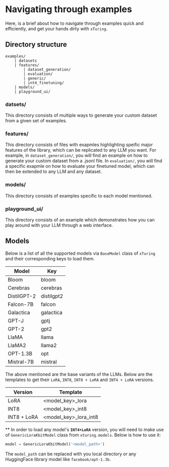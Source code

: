 # Navigating through examples

Here, is a brief about how to navigate through examples quick and efficiently, and get your hands dirty with `xTuring`.

## Directory structure

```
examples/
    | datasets
    | features/
        | dataset_generation/
        | evaluation/
        | generic/
        | int4_finetuning/
    | models/
    | playground_ui/
```

### datsets/

This directory consists of multiple ways to generate your custom dataset from a given set of examples.

### features/

This directory consists of files with exapmles highlighting speific major features of the library, which can be replicated to any LLM you want.
For example, in `dataset_generation/`, you will find an example on how to generate your custom dataset from a .jsonl file. In `evaluation/`, you will find a specific exapmle on how to evaluate your finetuned model, which can then be extended to any LLM and any dataset.

### models/

This directory consists of examples specific to each model mentioned.

### playground_ui/

This directory consists of an example which demonstrates how you can play around with your LLM through a web interface.

## Models

Below is a list of all the supported models via `BaseModel` class of `xTuring` and their corresponding keys to load them.

| Model       | Key        |
| ----------- | ---------- |
| Bloom       | bloom      |
| Cerebras    | cerebras   |
| DistilGPT-2 | distilgpt2 |
| Falcon-7B   | falcon     |
| Galactica   | galactica  |
| GPT-J       | gptj       |
| GPT-2       | gpt2       |
| LlaMA       | llama      |
| LlaMA2      | llama2     |
| OPT-1.3B    | opt        |
| Mistral-7B  | mistral    |

The above mentioned are the base variants of the LLMs. Below are the templates to get their `LoRA`, `INT8`, `INT8 + LoRA` and `INT4 + LoRA` versions.

| Version     | Template               |
| ----------- | ---------------------- |
| LoRA        | <model_key>\_lora      |
| INT8        | <model_key>\_int8      |
| INT8 + LoRA | <model_key>\_lora_int8 |

\*\* In order to load any model's **`INT4+LoRA`** version, you will need to make use of `GenericLoraKbitModel` class from `xturing.models`. Below is how to use it:

```python
model = GenericLoraKbitModel('<model_path>')
```

The `model_path` can be replaced with you local directory or any HuggingFace library model like `facebook/opt-1.3b`.
